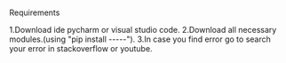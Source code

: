 <a href="https://github.com/Jitendra-singh-123"><img align="center" src=""/></a>

Requirements

1.Download ide pycharm or visual studio code.
2.Download all necessary modules.(using "pip install -----").
3.In case you find error go to search your error in stackoverflow or youtube.

